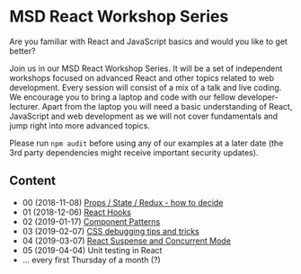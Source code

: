 # MSD React Workshop Series

Are you familiar with React and JavaScript basics and would you like to get better?

Join us in our MSD React Workshop Series. It will be a set of independent workshops focused on advanced React and other topics related to web development. Every session will consist of a mix of a talk and live coding. We encourage you to bring a laptop and code with our fellow developer-lecturer. Apart from the laptop you will need a basic understanding of React, JavaScript and web development as we will not cover fundamentals and jump right into more advanced topics.

Please run `npm audit` before using any of our examples at a later date (the 3rd party dependencies might receive important security updates).

## Content
* 00 (2018-11-08) [Props / State / Redux - how to decide](00-props-state)
* 01 (2018-12-06) [React Hooks](01-react-hooks)
* 02 (2019-01-17) [Component Patterns](02-component-patterns)
* 03 (2019-02-07) [CSS debugging tips and tricks](03-css-debugging)
* 04 (2019-03-07) [React Suspense and Concurrent Mode](04-suspense-and-async-mode)
* 05 (2019-04-04) Unit testing in React
* ... every first Thursday of a month (?)
